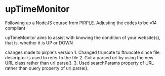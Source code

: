# upTimeMonitor
Following up a NodeJS course from PIRPLE. Adjusting the codes to be v14 compliant

upTimeMonitor aims to assist with knowing the condition of your website(s), that is, whether it is UP or DOWN

changes made to pirple's version
    1. Changed truncate to ftruncate since file descriptor is used to refer to the file
    2. Got a parsed url by using the new URL class rather than url.parse().
    3. Used searchParams property of URL rather than query property of url.parse().
